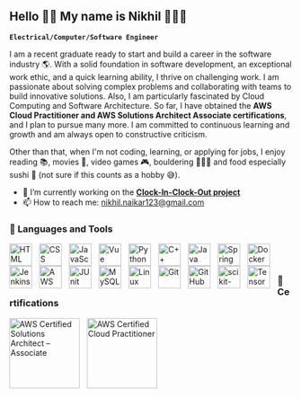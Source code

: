 ## Hello 👋🏾 My name is Nikhil 🧑🏾‍💻

**`Electrical/Computer/Software Engineer`**

I am a recent graduate ready to start and build a career in the software industry 🌎. With a solid foundation in software development, an exceptional work ethic, and a quick learning ability, I thrive on challenging work. I am passionate about solving complex problems and collaborating with teams to build innovative solutions. Also, I am particularly fascinated by Cloud Computing and Software Architecture.
So far, I have obtained the **AWS Cloud Practitioner and AWS Solutions Architect Associate certifications**, and I plan to pursue many more. I am committed to continuous learning and growth and am always open to constructive criticism.

Other than that, when I'm not coding, learning, or applying for jobs, I enjoy reading 📚, movies 🍿, video games 🎮, bouldering 🧗🏽‍♀️ and food especially sushi 🍣 (not sure if this counts as a hobby 😅).

- 🔭 I’m currently working on the **[Clock-In-Clock-Out project](https://github.com/WonderBoi99/Clock-In-Clock-Out)**
- 📫 How to reach me: nikhil.naikar123@gmail.com


### 🧰 Languages and Tools
<img align="left" alt="HTML" width="40px" style="padding-right:10px;" src="https://cdn.jsdelivr.net/gh/devicons/devicon/icons/html5/html5-plain.svg" />
<img align="left" alt="CSS" width="40px" style="padding-right:10px;" src="https://cdn.jsdelivr.net/gh/devicons/devicon/icons/css3/css3-plain.svg" />
<img align="left" alt="JavaScript" width="40px" style="padding-right:10px;" src="https://cdn.jsdelivr.net/gh/devicons/devicon/icons/javascript/javascript-plain.svg" />
<img align="left" alt="Vue" width="40px" style="padding-right:10px;" src="https://cdn.jsdelivr.net/gh/devicons/devicon@latest/icons/vuejs/vuejs-original.svg" />
<img align="left" alt="Python" width="40px" style="padding-right:10px;" src="https://cdn.jsdelivr.net/gh/devicons/devicon/icons/python/python-plain.svg" />
<img align="left" alt="C++" width="40px" style="padding-right:10px;" src="https://cdn.jsdelivr.net/gh/devicons/devicon/icons/cplusplus/cplusplus-line.svg" />
<img align="left" alt="Java" width="40px" style="padding-right:10px;" src="https://cdn.jsdelivr.net/gh/devicons/devicon/icons/java/java-original.svg"/>
<img align="left" alt="Spring Boot" width="40px" style="padding-right:10px;" src="https://cdn.jsdelivr.net/gh/devicons/devicon/icons/spring/spring-original.svg" />
<img align="left" alt="Docker" width="40px" style="padding-right:10px;" src="https://cdn.jsdelivr.net/gh/devicons/devicon@latest/icons/docker/docker-original.svg" />
<img align="left" alt="Jenkins" width="40px" style="padding-right:10px;" src="https://cdn.jsdelivr.net/gh/devicons/devicon@latest/icons/jenkins/jenkins-original.svg" />
<img align="left" alt="AWS" width="40px" style="padding-right:10px;" src="https://cdn.jsdelivr.net/gh/devicons/devicon@latest/icons/amazonwebservices/amazonwebservices-original-wordmark.svg" />
<img align="left" alt="JUnit" width="40px" style="padding-right:10px;" src="https://cdn.jsdelivr.net/gh/devicons/devicon@latest/icons/junit/junit-original-wordmark.svg" />
<img align="left" alt="MySQL" width="40px" style="padding-right:10px;" src="https://cdn.jsdelivr.net/gh/devicons/devicon@latest/icons/mysql/mysql-original-wordmark.svg" />
<img align="left" alt="Linux" width="40px" style="padding-right:10px;" src="https://cdn.jsdelivr.net/gh/devicons/devicon/icons/linux/linux-original.svg" />
<img align="left" alt="Git" width="40px" style="padding-right:10px;" src="https://cdn.jsdelivr.net/gh/devicons/devicon/icons/git/git-original.svg" />
<img align="left" alt="GitHub" width="40px" style="padding-right:10px;" src="https://cdn.jsdelivr.net/gh/devicons/devicon/icons/github/github-original.svg" />
<img align="left" alt="scikit-learn" width="40px" style="padding-right:10px;" src="https://cdn.jsdelivr.net/gh/devicons/devicon@latest/icons/scikitlearn/scikitlearn-original.svg" />
<img align="left" alt="TensorFlow" width="40px" style="padding-right:10px;" src="https://cdn.jsdelivr.net/gh/devicons/devicon@latest/icons/tensorflow/tensorflow-original.svg" />
<br />

#

### 📜 Certifications
<a href="https://www.credly.com/badges/f4d107ed-827d-4b00-93ad-9b95eb4ecb56/linked_in_profile">
  <img align="left" alt="AWS Certified Solutions Architect – Associate" width="125px" style="padding-right:10px;" src="https://github.com/WonderBoi99/WonderBoi99/assets/61436662/c92ce5a6-f4ca-4f3c-98f8-1b87d83f5a6d" />
</a>
<a href="https://www.credly.com/badges/8d7d5c65-b278-4243-98ae-da259f8d929a/linked_in_profile">
  <img align="left" alt="AWS Certified Cloud Practitioner" width="125px" style="padding-right:10px;" src="https://github.com/WonderBoi99/WonderBoi99/assets/61436662/ad379651-e2a9-467f-b16d-6a0b0b1592ac" />
</a>

